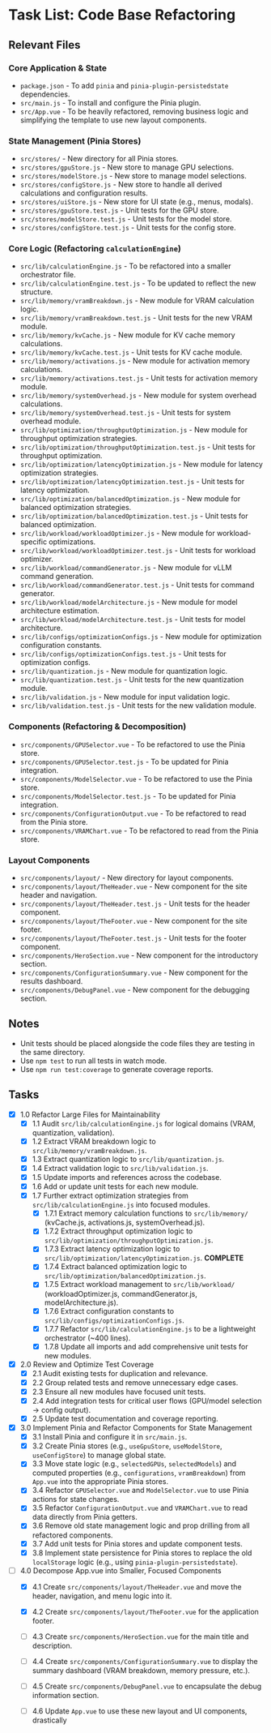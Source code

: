 # Task List: Code Base Refactoring

## Relevant Files

### Core Application & State

* `package.json` - To add `pinia` and `pinia-plugin-persistedstate` dependencies.
* `src/main.js` - To install and configure the Pinia plugin.
* `src/App.vue` - To be heavily refactored, removing business logic and simplifying the template to use new layout components.

### State Management (Pinia Stores)

* `src/stores/` - New directory for all Pinia stores.
* `src/stores/gpuStore.js` - New store to manage GPU selections.
* `src/stores/modelStore.js` - New store to manage model selections.
* `src/stores/configStore.js` - New store to handle all derived calculations and configuration results.
* `src/stores/uiStore.js` - New store for UI state (e.g., menus, modals).
* `src/stores/gpuStore.test.js` - Unit tests for the GPU store.
* `src/stores/modelStore.test.js` - Unit tests for the model store.
* `src/stores/configStore.test.js` - Unit tests for the config store.

### Core Logic (Refactoring `calculationEngine`)

* `src/lib/calculationEngine.js` - To be refactored into a smaller orchestrator file.
* `src/lib/calculationEngine.test.js` - To be updated to reflect the new structure.
* `src/lib/memory/vramBreakdown.js` - New module for VRAM calculation logic.
* `src/lib/memory/vramBreakdown.test.js` - Unit tests for the new VRAM module.
* `src/lib/memory/kvCache.js` - New module for KV cache memory calculations.
* `src/lib/memory/kvCache.test.js` - Unit tests for KV cache module.
* `src/lib/memory/activations.js` - New module for activation memory calculations.
* `src/lib/memory/activations.test.js` - Unit tests for activation memory module.
* `src/lib/memory/systemOverhead.js` - New module for system overhead calculations.
* `src/lib/memory/systemOverhead.test.js` - Unit tests for system overhead module.
* `src/lib/optimization/throughputOptimization.js` - New module for throughput optimization strategies.
* `src/lib/optimization/throughputOptimization.test.js` - Unit tests for throughput optimization.
* `src/lib/optimization/latencyOptimization.js` - New module for latency optimization strategies.
* `src/lib/optimization/latencyOptimization.test.js` - Unit tests for latency optimization.
* `src/lib/optimization/balancedOptimization.js` - New module for balanced optimization strategies.
* `src/lib/optimization/balancedOptimization.test.js` - Unit tests for balanced optimization.
* `src/lib/workload/workloadOptimizer.js` - New module for workload-specific optimizations.
* `src/lib/workload/workloadOptimizer.test.js` - Unit tests for workload optimizer.
* `src/lib/workload/commandGenerator.js` - New module for vLLM command generation.
* `src/lib/workload/commandGenerator.test.js` - Unit tests for command generator.
* `src/lib/workload/modelArchitecture.js` - New module for model architecture estimation.
* `src/lib/workload/modelArchitecture.test.js` - Unit tests for model architecture.
* `src/lib/configs/optimizationConfigs.js` - New module for optimization configuration constants.
* `src/lib/configs/optimizationConfigs.test.js` - Unit tests for optimization configs.
* `src/lib/quantization.js` - New module for quantization logic.
* `src/lib/quantization.test.js` - Unit tests for the new quantization module.
* `src/lib/validation.js` - New module for input validation logic.
* `src/lib/validation.test.js` - Unit tests for the new validation module.

### Components (Refactoring & Decomposition)

* `src/components/GPUSelector.vue` - To be refactored to use the Pinia store.
* `src/components/GPUSelector.test.js` - To be updated for Pinia integration.
* `src/components/ModelSelector.vue` - To be refactored to use the Pinia store.
* `src/components/ModelSelector.test.js` - To be updated for Pinia integration.
* `src/components/ConfigurationOutput.vue` - To be refactored to read from the Pinia store.
* `src/components/VRAMChart.vue` - To be refactored to read from the Pinia store.

### Layout Components

* `src/components/layout/` - New directory for layout components.
* `src/components/layout/TheHeader.vue` - New component for the site header and navigation.
* `src/components/layout/TheHeader.test.js` - Unit tests for the header component.
* `src/components/layout/TheFooter.vue` - New component for the site footer.
* `src/components/layout/TheFooter.test.js` - Unit tests for the footer component.
* `src/components/HeroSection.vue` - New component for the introductory section.
* `src/components/ConfigurationSummary.vue` - New component for the results dashboard.
* `src/components/DebugPanel.vue` - New component for the debugging section.

## Notes

* Unit tests should be placed alongside the code files they are testing in the same directory.
* Use `npm test` to run all tests in watch mode.
* Use `npm run test:coverage` to generate coverage reports.

## Tasks

* [x] 1.0 Refactor Large Files for Maintainability
  * [x] 1.1 Audit `src/lib/calculationEngine.js` for logical domains (VRAM, quantization, validation).
  * [x] 1.2 Extract VRAM breakdown logic to `src/lib/memory/vramBreakdown.js`.
  * [x] 1.3 Extract quantization logic to `src/lib/quantization.js`.
  * [x] 1.4 Extract validation logic to `src/lib/validation.js`.
  * [x] 1.5 Update imports and references across the codebase.
  * [x] 1.6 Add or update unit tests for each new module.
  * [x] 1.7 Further extract optimization strategies from `src/lib/calculationEngine.js` into focused modules.
    * [x] 1.7.1 Extract memory calculation functions to `src/lib/memory/` (kvCache.js, activations.js, systemOverhead.js).
    * [x] 1.7.2 Extract throughput optimization logic to `src/lib/optimization/throughputOptimization.js`.
    * [x] 1.7.3 Extract latency optimization logic to `src/lib/optimization/latencyOptimization.js`. **COMPLETE**
    * [x] 1.7.4 Extract balanced optimization logic to `src/lib/optimization/balancedOptimization.js`.
    * [x] 1.7.5 Extract workload management to `src/lib/workload/` (workloadOptimizer.js, commandGenerator.js, modelArchitecture.js).
    * [x] 1.7.6 Extract configuration constants to `src/lib/configs/optimizationConfigs.js`.
    * [x] 1.7.7 Refactor `src/lib/calculationEngine.js` to be a lightweight orchestrator (~400 lines).
    * [x] 1.7.8 Update all imports and add comprehensive unit tests for new modules.

* [x] 2.0 Review and Optimize Test Coverage
  * [x] 2.1 Audit existing tests for duplication and relevance.
  * [x] 2.2 Group related tests and remove unnecessary edge cases.
  * [x] 2.3 Ensure all new modules have focused unit tests.
  * [x] 2.4 Add integration tests for critical user flows (GPU/model selection → config output).
  * [x] 2.5 Update test documentation and coverage reporting.

* [x] 3.0 Implement Pinia and Refactor Components for State Management
  * [x] 3.1 Install Pinia and configure it in `src/main.js`.
  * [x] 3.2 Create Pinia stores (e.g., `useGpuStore`, `useModelStore`, `useConfigStore`) to manage global state.
  * [x] 3.3 Move state logic (e.g., `selectedGPUs`, `selectedModels`) and computed properties (e.g., `configurations`, `vramBreakdown`) from `App.vue` into the appropriate Pinia stores.
  * [x] 3.4 Refactor `GPUSelector.vue` and `ModelSelector.vue` to use Pinia actions for state changes.
  * [x] 3.5 Refactor `ConfigurationOutput.vue` and `VRAMChart.vue` to read data directly from Pinia getters.
  * [x] 3.6 Remove old state management logic and prop drilling from all refactored components.
  * [x] 3.7 Add unit tests for Pinia stores and update component tests.
  * [x] 3.8 Implement state persistence for Pinia stores to replace the old `localStorage` logic (e.g., using `pinia-plugin-persistedstate`).

* [ ] 4.0 Decompose App.vue into Smaller, Focused Components
  * [x] 4.1 Create `src/components/layout/TheHeader.vue` and move the header, navigation, and menu logic into it.
  * [x] 4.2 Create `src/components/layout/TheFooter.vue` for the application footer.
  * [ ] 4.3 Create `src/components/HeroSection.vue` for the main title and description.
  * [ ] 4.4 Create `src/components/ConfigurationSummary.vue` to display the summary dashboard (VRAM breakdown, memory pressure, etc.).
  * [ ] 4.5 Create `src/components/DebugPanel.vue` to encapsulate the debug information section.
  * [ ] 4.6 Update `App.vue` to use these new layout and UI components, drastically
  